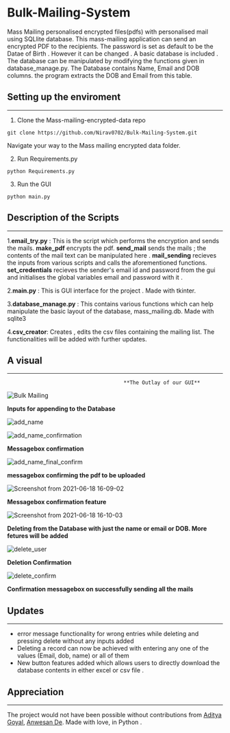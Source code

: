 # Bulk-Mailing-System
Mass Mailing personalised encrypted files(pdfs) with personalised mail using SQLlite database. This mass-mailing application can send an encrypted PDF to the recipients. The password is set as default to be the Datae of Birth . However it can be changed . A basic database is included . The database can be manipulated by modifying the functions given in database_manage.py. The Database contains Name, Email and DOB columns. the program extracts the DOB and Email from this table. 

## Setting up the enviroment
------------------------------------------------------------------------

1. Clone the Mass-mailing-encrypted-data repo

```
git clone https://github.com/Nirav0702/Bulk-Mailing-System.git
```
Navigate your way to the Mass mailing encrypted data folder. 

2. Run Requirements.py

```
python Requirements.py
```

3. Run the GUI 

```
python main.py
```

## Description of the Scripts
-----------------------------------------------------------------------

1.**email_try.py** : This is the script which performs the encryption and sends the mails. **make_pdf** encrypts the pdf. **send_mail** sends the mails ; the contents of the mail text can be manipulated here . **mail_sending** recieves the inputs from various scripts and calls the aforementioned functions. **set_credentials** recieves the sender's email id and password from the gui and initialises the global variables email and password with it .

2.**main.py** : This is GUI interface for the project . Made with tkinter. 

3.**database_manage.py** : This contains various functions which can help manipulate the basic layout of the database, mass_mailing.db. Made with sqlite3

4.**csv_creator**: Creates , edits the csv files containing the mailing list. The functionalities will be added with further updates. 


## A visual 
-------------------------------------------------------------------------
                                          **The Outlay of our GUI**

![Bulk Mailing](https://user-images.githubusercontent.com/54586517/125111264-53157a00-e103-11eb-973b-d2b232010234.png)

**Inputs for appending to the Database**

![add_name](https://user-images.githubusercontent.com/54586517/125112725-2b271600-e105-11eb-86e2-d109c706d9a8.png)

![add_name_confirmation](https://user-images.githubusercontent.com/54586517/125112902-75a89280-e105-11eb-8518-34588a35a6e3.png)

**Messagebox confirmation**

![add_name_final_confirm](https://user-images.githubusercontent.com/54586517/125113748-aa691980-e106-11eb-80f4-3b8468a692fa.png)

**messagebox confirming the pdf to be uploaded**

![Screenshot from 2021-06-18 16-09-02](https://user-images.githubusercontent.com/64825911/122552207-a1c77b00-d053-11eb-8b6a-d0a15726abcc.png)

**Messagebox confirmation feature**

![Screenshot from 2021-06-18 16-10-03](https://user-images.githubusercontent.com/64825911/122552242-ae4bd380-d053-11eb-9197-e5169634cf0d.png)

**Deleting from the Database with just the name or email or DOB. More fetures will be added**

![delete_user](https://user-images.githubusercontent.com/54586517/125114157-354a1400-e107-11eb-8394-2888db09ec03.png)

**Deletion Confirmation**

![delete_confirm](https://user-images.githubusercontent.com/54586517/125114275-6591b280-e107-11eb-9bb9-abf7a5464b2e.png)


**Confirmation messagebox on successfully sending all the mails**



## Updates
---------------------------------------------------------------------------
- error message functionality for wrong entries while deleting and pressing delete without any inputs added
- Deleting a record can now be achieved with entering any one of the values (Email, dob, name) or all of them 
- New button features added which allows users to directly download the database contents in either excel or csv file .




## Appreciation
---------------------------------------------------------------------------

The project would not have been possible without contributions from [Aditya Goyal](https://github.com/adigo12), [Anwesan De](https://github.com/19-ade). Made with love,  in Python .
